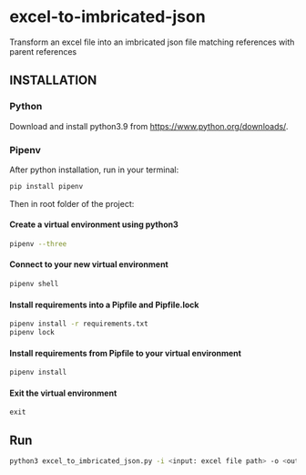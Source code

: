 # excel-to-imbricated-json
Transform an excel file into an imbricated json file matching references with parent references

## INSTALLATION

### Python
Download and install python3.9 from https://www.python.org/downloads/.

### Pipenv
After python installation, run in your terminal:
```sh
pip install pipenv
```

Then in root folder of the project:

#### Create a virtual environment using python3
```sh
pipenv --three 
```

#### Connect to your new virtual environment
```sh
pipenv shell
```

#### Install requirements into a Pipfile and Pipfile.lock
```sh
pipenv install -r requirements.txt
pipenv lock
```

#### Install requirements from Pipfile to your virtual environment
```sh
pipenv install
```

#### Exit the virtual environment
```
exit
```
## Run
```sh
python3 excel_to_imbricated_json.py -i <input: excel file path> -o <output: json file path>
```
